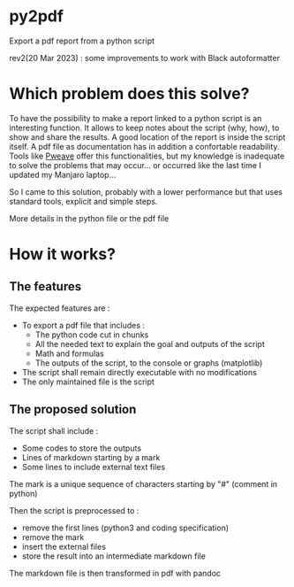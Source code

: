 # py2pdf
Export a pdf report from a python script

rev2(20 Mar 2023) : some improvements to work with Black autoformatter

# Which problem does this solve?

To have the possibility to make a report linked to a python script is an interesting function. It allows to keep notes about the script (why, how), to show and share the results. A good location of the report is inside the script itself. A pdf file as documentation has in addition a confortable readability. Tools like [Pweave](https://mpastell.com/pweave/) offer this functionalities, but my knowledge is inadequate to solve the problems that may occur... or occurred like the last time I updated my Manjaro laptop...

So I came to this solution, probably with a lower performance but that uses standard tools, explicit and simple steps.

More details in the python file or the pdf file

# How it works?

## The features

The expected features are :

* To export a pdf file that includes :
    * The python code cut in chunks
    * All the needed text to explain the goal and outputs of the script
    * Math and formulas
    * The outputs of the script, to the console or graphs (matplotlib)
* The script shall remain directly executable with no modifications
* The only maintained file is the script

## The proposed solution

The script shall include :

* Some codes to store the outputs
* Lines of markdown starting by a mark
* Some lines to include external text files

The mark is a unique sequence of characters starting by "#" (comment in python)

Then the script is preprocessed to :

* remove the first lines (python3 and coding specification)
* remove the mark
* insert the external files
* store the result into an intermediate markdown file

The markdown file is then transformed in pdf with pandoc

